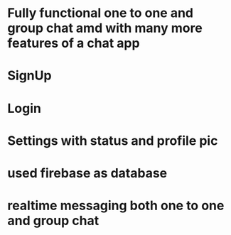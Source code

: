 # Fully functional one to one and group chat amd with many more features of a chat app
# SignUp
# Login
# Settings with status and profile pic 
# used firebase as database
# realtime messaging both one to one and group chat